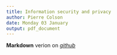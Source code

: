 ```yaml
---
title: Information security and privacy
author: Pierre Colson
date: Monday 03 January
output: pdf_document
---
```


**Markdown** verion on
[*github*](https://raw.githubusercontent.com/caillouc/Fiche_EPFL/main/Information_security_and_privacy/Information_security_and_privacy.md)
